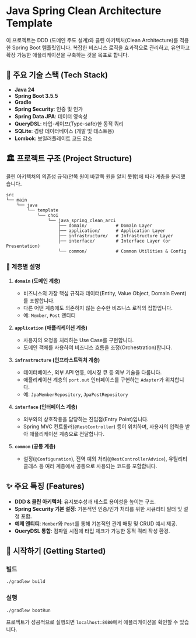 # Java Spring Clean Architecture Template

이 프로젝트는 DDD (도메인 주도 설계)와 클린 아키텍처(Clean Architecture)를 적용한 Spring Boot 템플릿입니다. 복잡한 비즈니스 로직을 효과적으로 관리하고, 유연하고 확장 가능한 애플리케이션을 구축하는 것을 목표로 합니다.

## 🚀 주요 기술 스택 (Tech Stack)

- **Java 24**
- **Spring Boot 3.5.5**
- **Gradle**
- **Spring Security**: 인증 및 인가
- **Spring Data JPA**: 데이터 영속성
- **QueryDSL**: 타입-세이프(Type-safe)한 동적 쿼리
- **SQLite**: 경량 데이터베이스 (개발 및 테스트용)
- **Lombok**: 보일러플레이트 코드 감소

## 🏛️ 프로젝트 구조 (Project Structure)

클린 아키텍처의 의존성 규칙(안쪽 원이 바깥쪽 원을 알지 못함)에 따라 계층을 분리했습니다.

```
src
└── main
    └── java
        └── template
            └── choi
                └── java_spring_clean_arci
                    ├── domain/           # Domain Layer
                    ├── application/      # Application Layer
                    ├── infrastructure/   # Infrastructure Layer
                    ├── interface/        # Interface Layer (or Presentation)
                    └── common/           # Common Utilities & Config
```

### 📂 계층별 설명

1.  **`domain` (도메인 계층)**
    -   비즈니스의 가장 핵심 규칙과 데이터(Entity, Value Object, Domain Event)를 포함합니다.
    -   다른 어떤 계층에도 의존하지 않는 순수한 비즈니스 로직의 집합입니다.
    -   예: `Member`, `Post` 엔티티

2.  **`application` (애플리케이션 계층)**
    -   사용자의 요청을 처리하는 Use Case를 구현합니다.
    -   도메인 객체를 사용하여 비즈니스 흐름을 조정(Orchestration)합니다.

3.  **`infrastructure` (인프라스트럭처 계층)**
    -   데이터베이스, 외부 API 연동, 메시징 큐 등 외부 기술을 다룹니다.
    -   애플리케이션 계층의 `port.out` 인터페이스를 구현하는 `Adapter`가 위치합니다.
    -   예: `JpaMemberRepository`, `JpaPostRepository`

4.  **`interface` (인터페이스 계층)**
    -   외부와의 상호작용을 담당하는 진입점(Entry Point)입니다.
    -   Spring MVC 컨트롤러(`@RestController`) 등이 위치하며, 사용자의 입력을 받아 애플리케이션 계층으로 전달합니다.

5.  **`common` (공통 계층)**
    -   설정(`@Configuration`), 전역 예외 처리(`@RestControllerAdvice`), 유틸리티 클래스 등 여러 계층에서 공통으로 사용되는 코드를 포함합니다.

## ✨ 주요 특징 (Features)

-   **DDD & 클린 아키텍처**: 유지보수성과 테스트 용이성을 높이는 구조.
-   **Spring Security 기본 설정**: 기본적인 인증/인가 처리를 위한 시큐리티 필터 및 설정 포함.
-   **예제 엔티티**: `Member`와 `Post`를 통해 기본적인 관계 매핑 및 CRUD 예시 제공.
-   **QueryDSL 통합**: 컴파일 시점에 타입 체크가 가능한 동적 쿼리 작성 환경.

## 🏁 시작하기 (Getting Started)

### 빌드

```bash
./gradlew build
```

### 실행

```bash
./gradlew bootRun
```

프로젝트가 성공적으로 실행되면 `localhost:8080`에서 애플리케이션을 확인할 수 있습니다.
